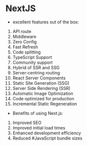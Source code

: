 # NextJS

- excellent features out of the box:
1. API route
2. Middleware
3. Zero Config
4. Fast Refresh
5. Code splitting
6. TypeScript Support
7. Community support
8. Hybrid of SSR and SSG
9. Server-centring routing
10. React Server Components
11. Static Site Generation (SSG)
12. Server Side Rendering (SSR)
13. Automatic Image Optimization
14. Code optimized for production
15. Incremental Static Regeneration

- Benefits of using Next.js:
1. Improved SEO
2. Improved initial load times
3. Enhanced development efficiency
4. Reduced #JavaScript bundle sizes